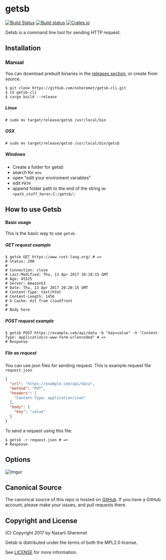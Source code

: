 # getsb

[![Build Status](https://travis-ci.org/nsheremet/getsb-cli.svg?branch=master)](https://travis-ci.org/nsheremet/getsb-cli)
[![Build status](https://ci.appveyor.com/api/projects/status/45mgunbeurixiiwj?svg=true)](https://ci.appveyor.com/project/nsheremet/knocli)
[![Crates.io](https://img.shields.io/crates/v/getsb.svg)](https://crates.io/crates/getsb)

Getsb is a command line tool for sending HTTP request.

## Installation

### Manual
You can download prebuilt binaries in the
[releases section](https://github.com/nsheremet/getsb-cli/releases), or create
from source.
```shell
$ git clone https://github.com/nsheremet/getsb-cli.git
$ cd getsb-cli
$ cargo build --release
```
##### Linux
```
# sudo mv target/release/getsb /usr/local/bin
```
##### OSX
```
# sudo mv target/release/getsb /usr/local/bin/getsb
```
##### Windows
- Create a folder for getsb
- search for `env`
- open "edit your enviroment variables"
- edit `PATH`
- append folder path to the end of the string ie: `<path_stuff_here>;C:/getsb/;`

## How to use Getsb

#### Basic usage

This is the basic way to use `getsb`.

##### GET request example
```shell
$ getsb GET https://www.rust-lang.org/ # =>
# Status: 200
#
# Connection: close
# Last-Modified: Thu, 13 Apr 2017 20:18:15 GMT
# Age: 45525
# Server: AmazonS3
# Date: Thu, 13 Apr 2017 20:20:15 GMT
# Content-Type: text/html
# Content-Length: 1456
# X-Cache: Hit from cloudfront
#
# Body here
```

##### POST request example
```shell
$ getsb POST https://example.com/api/data -b "key=value" -h "Content-Type: application/x-www-form-urlencoded" # =>
# Response
```

##### File as request

You can use json files for sending request.
This is example request file `request.json`
```json
{
  "url": "https://example.com/api/data",
  "method": "PUT",
  "headers": [
    "Content-Type: application/json"
  ],
  "body": {
    "key": "value"
  }
}
```
To send a request using this file:
```shell
$ getsb -r request.json # =>
# Response
```

## Options

![Imgur](http://i.imgur.com/rAzJdFv.png?1)

## Canonical Source
The canonical source of this repo is hosted on
[GitHub](https://github.com/nsheremet/getsb-cli). If you have a GitHub account,
please make your issues, and pull requests there.

## Copyright and License
(C) Copyright 2017 by Nazarii Sheremet

Getsb is distributed under the terms of both the MPL2.0 license.

See [LICENSE](./LICENSE) for more information.
